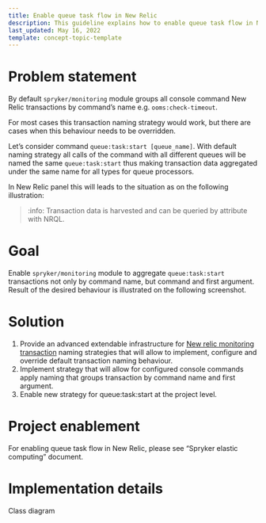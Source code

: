 ```yaml
---
title: Enable queue task flow in New Relic
description: This guideline explains how to enable queue task flow in New Relic.
last_updated: May 16, 2022
template: concept-topic-template
---
```


# Problem statement
By default `spryker/monitoring` module groups all console command New Relic transactions by command’s name e.g. `ooms:check-timeout`.

For most cases this transaction naming strategy would work, but there are cases when this behaviour needs to be overridden. 

Let’s consider command `queue:task:start [queue_name]`. With default naming strategy all calls of the command with all different queues will be named the same `queue:task:start` thus making transaction data aggregated under the same name for all types for queue processors.

In New Relic panel this will leads to the situation as on the following illustration:

> :info: Transaction data is harvested and can be queried by attribute with NRQL.

# Goal

Enable `spryker/monitoring` module to aggregate `queue:task:start` transactions not only by command name, but command and first argument. Result of the desired behaviour is illustrated on the following screenshot.

# Solution

1. Provide an advanced extendable infrastructure for [New relic monitoring transaction](https://docs.newrelic.com/docs/apm/transactions/intro-transactions/transactions-new-relic-apm/) naming strategies that will allow to implement, configure and override default transaction naming behaviour. 
2. Implement strategy that will allow for configured console commands apply naming that groups transaction by command name and first argument.
3. Enable new strategy for queue:task:start at the project level.

# Project enablement
For enabling queue task flow in New Relic, please see “Spryker elastic computing” document.

# Implementation details
Class diagram